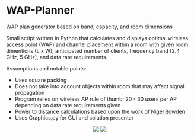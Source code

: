# WAP-Planner
WAP plan generator based on band, capacity, and room dimensions

Small script written in Python that calculates and displays optimal wireless access point (WAP) and channel placement 
within a room with given room dimentions (L x W), anticipated number of clients, frequency band (2.4 GHz, 5 GHz), 
and data rate requirements.

Assumptions and notable points:
* Uses square packing
* Does not take into account objects within room that may affect signal propagation
* Program relies on wireless AP rule of thumb: 20 - 30 users per AP depending on data rate requirements given 
* Power to distance calculations based upon the work of [Nigel Bowden](http://wifinigel.blogspot.ca/2014/11/effect-of-transmit-power-changes-on-ap.html)
* Uses Graphics.py for GUI and solution presenter
	
<p align="center">
 <img src="https://user-images.githubusercontent.com/8539492/30923909-3145d6be-a37b-11e7-8527-e356bc0964ba.PNG"/>
 <img src="https://user-images.githubusercontent.com/8539492/30923911-32c9adee-a37b-11e7-822c-92d16d8c437e.PNG"/>
</p>